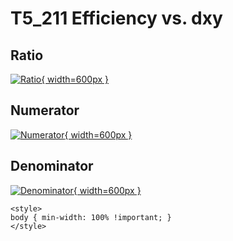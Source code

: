 # T5_211 Efficiency vs. dxy

## Ratio

[![Ratio](../mtv/var/T5_211_eff_dxy.png){ width=600px }](../mtv/var/T5_211_eff_dxy.pdf)

## Numerator

[![Numerator](../mtv/num/T5_211_eff_dxy_num.png){ width=600px }](../mtv/num/T5_211_eff_dxy_num.pdf)

## Denominator

[![Denominator](../mtv/den/T5_211_eff_dxy_den.png){ width=600px }](../mtv/den/T5_211_eff_dxy_den.pdf)


``` {=html}
<style>
body { min-width: 100% !important; }
</style>
```
